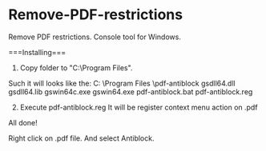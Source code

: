 # Remove-PDF-restrictions
Remove PDF restrictions. Console tool for Windows.

===Installing===

1. Copy folder to "C:\Program Files".

Such it will looks like the:
     C:
         \Program Files
             \pdf-antiblock
                 gsdll64.dll
                 gsdll64.lib
                 gswin64c.exe
                 gswin64.exe
                 pdf-antiblock.bat
                 pdf-antiblock.reg

2. Execute pdf-antiblock.reg
     It will be register context menu action on .pdf

All done!

Right click on .pdf file. And select Antiblock.

